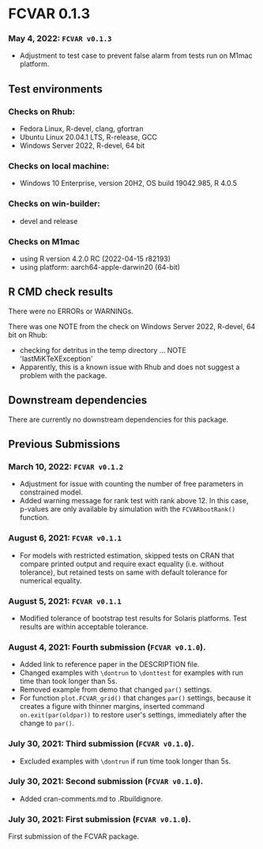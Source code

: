 # FCVAR 0.1.3


### May 4, 2022: ```FCVAR v0.1.3```

* Adjustment to test case to prevent false alarm 
from tests run on M1mac platform. 


## Test environments


### Checks on Rhub:
* Fedora Linux, R-devel, clang, gfortran
* Ubuntu Linux 20.04.1 LTS, R-release, GCC
* Windows Server 2022, R-devel, 64 bit

### Checks on local machine:
* Windows 10 Enterprise, version 20H2, OS build 19042.985, R 4.0.5

### Checks on win-builder:
* devel and release

### Checks on M1mac
* using R version 4.2.0 RC (2022-04-15 r82193)
* using platform: aarch64-apple-darwin20 (64-bit)



## R CMD check results
There were no ERRORs or WARNINGs.

There was one NOTE from the check on Windows Server 2022, R-devel, 64 bit on Rhub:

* checking for detritus in the temp directory ... NOTE
  'lastMiKTeXException'
* Apparently, this is a known issue with Rhub and does not suggest a problem with the package. 


## Downstream dependencies

There are currently no downstream dependencies for this package. 




## Previous Submissions


### March 10, 2022: ```FCVAR v0.1.2```

* Adjustment for issue with counting the number of free parameters in constrained model. 
* Added warning message for rank test with rank above 12. In this case, 
p-values are only available by simulation with the ```FCVARbootRank()``` function. 


### August 6, 2021: ```FCVAR v0.1.1```

* For models with restricted estimation, skipped tests on CRAN 
that compare printed output and require exact equality (i.e. without tolerance), 
but retained tests on same with default tolerance for numerical equality. 


### August 5, 2021: ```FCVAR v0.1.1```

* Modified tolerance of bootstrap test results for Solaris platforms.
Test results are within acceptable tolerance. 

### August 4, 2021: Fourth submission (```FCVAR v0.1.0```).

* Added link to reference paper in the DESCRIPTION file. 
* Changed examples with ```\dontrun``` to ```\donttest``` for examples
with run time than took longer than 5s.
* Removed example from demo that changed ```par()``` settings.
* For function ```plot.FCVAR_grid()``` that changes ```par()``` settings, 
because it creates a figure with thinner margins, 
inserted command ```on.exit(par(oldpar))``` to restore user's settings, 
immediately after the change to ```par()```. 

### July 30, 2021: Third submission (```FCVAR v0.1.0```).

* Excluded examples with ```\dontrun``` if run time took longer than 5s.


### July 30, 2021: Second submission (```FCVAR v0.1.0```).

* Added cran-comments.md to .Rbuildignore.


### July 30, 2021: First submission (```FCVAR v0.1.0```).

First submission of the FCVAR package.  

